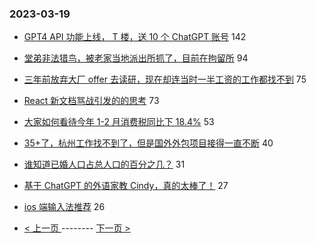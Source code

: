 ### 2023-03-19 
- [GPT4 API 功能上线， T 楼，送 10 个 ChatGPT 账号](https://www.v2ex.com/t/925277) 142
- [堂弟非法猎鸟，被老家当地派出所抓了，目前在拘留所](https://www.v2ex.com/t/925247) 94
- [三年前放弃大厂 offer 去读研，现在却连当时一半工资的工作都找不到](https://www.v2ex.com/t/925245) 75
- [React 新文档骂战引发的的思考](https://www.v2ex.com/t/925157) 73
- [大家如何看待今年 1-2 月消费税同比下 18.4%](https://www.v2ex.com/t/925257) 53
- [35+了，杭州工作找不到了，但是国外外包项目接得一直不断](https://www.v2ex.com/t/925201) 40
- [谁知道已婚人口占总人口的百分之几？](https://www.v2ex.com/t/925228) 31
- [基于 ChatGPT 的外语家教 Cindy，真的太棒了！](https://www.v2ex.com/t/925213) 27
- [ios 端输入法推荐](https://www.v2ex.com/t/925193) 26 

- [ < 上一页 ](https://github.com/able8/v2ex-hot-record/blob/master/2023-03-18.md) -------- [ 下一页 > ](https://github.com/able8/v2ex-hot-record/blob/master/2023-03-20.md)